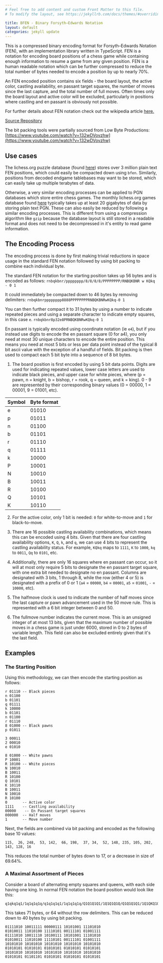 ```yaml
---
# Feel free to add content and custom Front Matter to this file.
# To modify the layout, see https://jekyllrb.com/docs/themes/#overriding-theme-defaults

title: BFEN - Binary Forsyth–Edwards Notation
layout: default
categories: jekyll update
---
```




This is a compressed binary encoding format for Forsyth–Edwards Notation (FEN), with an
implementation library written in TypeScript.
FEN is a notation for encoding board positions of a chess game while containing enough information
to resume a game from any given position.
FEN is a human readable notation which can be further compressed to reduce the total number of
bytes needed to encode a position by up to nearly 70%.

An FEN encoded position contains six fields - the board layout, the active color, castling
availability, en passant target squares, the number of moves since the last capture, and the total
number of full moves.
Often times only the board layout and active color will be excluded, particularly in positions
where castling and en passant is obviously not possible.

For further details about FEN notation check out the wikipedia article
[here.](https://en.wikipedia.org/wiki/Forsyth%E2%80%93Edwards_Notation)

[Source Repository](https://github.com/rudy-reyn/bfen)

The bit packing tools were partially sourced from Low Byte Productions:
[https://www.youtube.com/watch?v=132wDVovzhw](https://www.youtube.com/watch?v=132wDVovzhw)

## Use cases
The lichess.org puzzle database (found [here](https://database.lichess.org#puzzles))
stores over 3 million plain text FEN positions, which could easily be compacted down using `bfen`.
Similarly, positions from decoded endgame tablebases may want to be stored, which can easily take
up multiple terabytes of data.

Otherwise, a very similar encoding processes can be applied to PGN databases which store entire
chess games. The monthly lichess.org games database found [here](https://database.lichess.org)
typically takes up at least 20 gigabytes of data by storing plain text PGN.
These can also easily be reduced by following a similar encoding processes.
This is different from using a compression algorithm like `gzip` because the database layout is
still stored in a readable format and does not need to be decompressed in it's entity to read
game information.

## The Encoding Process
The encoding process is done by first making trivial reductions in space usage in the standard FEN
notation followed by using bit packing to combine each individual byte.

The standard FEN notation for the starting position takes up 56 bytes and is encoded as follows:
    ```
rnbqkbnr/pppppppp/8/8/8/8/PPPPPPPP/RNBQKBNR w KQkq - 0 1
    ```

It could immediately be compacted down to 46 bytes by removing delimiters:
    ```
rnbqkbnrpppppppp8888PPPPPPPPRNBQKBNRwKQkq-0 1
    ```

You can then further compact it to 31 bytes by using a number to indicate repeated pieces and
using a separate character to indicate empty squares, in this case `e`.
    ```
rnbqkbnr8p32e8PRNBQKBNRwKQkq-0 1
    ```

En passant is typically encoded using coordinate notation (ie `e4`), but if you instead use digits
to encode the en passant square (0 for a4), you only need at most 30 unique characters to
encode the entire position.
This means you need at most 5 bits or less per data point instead of the typical 8 bit ascii
value with the exception of a handful of fields.
Bit packing is then used to compact each 5 bit byte into a sequence of 8 bit bytes.

1. The board position is first encoded by using 5 bit data points. Digits are used for indicating
   repeated values, lower case letters are used to indicate black pieces, and upper case for white
   pieces, where (p = pawn, n = knight, b = bishop, r = rook, q = queen, and k = king). 0 - 9 are
   represented by their corresponding binary values (0 = 00000, 1 = 00001, 9 = 01001, etc).

Symbol | Byte format
---|---
e | 01010
p | 01011
n | 01100
b | 01101
r | 01110
q | 01111
k | 10000
P | 10001
N | 10010
B | 10011
R | 10100
Q | 10101
K | 10110

2. For the active color, only 1 bit is needed: `0` for white-to-move and `1` for black-to-move.

3. There are 16 possible castling availability combinations, which means this can be encoded using
   4 bits. Given that there are four castling availability options, `K`, `Q`, `k`, and `q`,
   we can use 4 bits to represent the castling availability status.
   For example, `KQkq` maps to `1111`, `K` to `1000`, `kq` to `0011`, `Qq` to `0101`, etc.

4. Additionally, there are only 16 squares where en passant can occur,
   so it will at most only require 5 bits to designate the en passant target square, with one extra
   bit needed to designate no en passant. Columns are designated with 3 bits, 1 through 8, while the
   row (either 4 or 5) is designated with a prefix of 0 or 1
   (`a4` = `00000`, `b4` = `00001`, `a5` = `01001`, `-` = `10000`, etc).

5. The halfmove clock is used to indicate the number of half moves since the last capture or pawn
   advancement used in the 50 move rule. This is represented with a 6 bit integer between 0 and 50.

6. The fullmove number indicates the current move. This is an unsigned integer of at most 13 bits,
   given that the maximum number of possible moves in a chess game is just under 6000, stored in
   0 to 2 bytes of variable length. This field can also be excluded entirely given that it's the
   last field.

## Examples
### The Starting Position
Using this methodology, we can then encode the starting position as follows:

```
r 01110 -- Black pieces
n 01100
b 01101
q 01111
k 10000
b 01101
n 01100
r 01110
8 01000 -- Black pawns
p 01011

3 00011
2 00010
e 01010

8 01000 -- White pawns
P 10001
R 10100 -- White pieces
N 10010
B 10011
R 10100
Q 10101
K 10110
B 10011
N 10010
R 10100
0       -- Active color
1111    -- Castling availability
00000    -- En Passant target squares
000000  -- Half moves
1       -- Move number
```

Next, the fields are combined via bit packing and encoded as the following base 10 values:
```
115,  26, 248,  53, 142,  66, 198,  37, 34,  52, 148, 235, 105, 202, 143, 128, 16
```

This reduces the total number of bytes down to 17, or a decrease in size of 69.64%.

### A Maximal Assortment of Pieces
Consider a board of alternating empty squares and queens, with each side having one king.
In normal FEN notation the board position would look like this:
   ```
q1qkq1q1/1q1q1q1q/q1q1q1q1/1q1q1q1q/Q1Q1Q1Q1/1Q1Q1Q1Q/Q1Q1Q1Q1/1Q1QKQ1Q
   ```

This takes 71 bytes, or 64 without the row delimiters.
This can be reduced down to 40 bytes by using bit packing.

```
01111010 10011111 00000111 10101001 11101010
01010011 11010100 11110101 00111101 01001111
01111010 10011110 10100111 10101001 11101010
01010011 11010100 11110101 00111101 01001111
10101010 10101010 10101010 10101010 10101010
01010101 01010101 01010101 01010101 01010101
10101010 10101010 10101010 10101010 10101010
01010101 01101101 01010101 01010101 01010101
```
